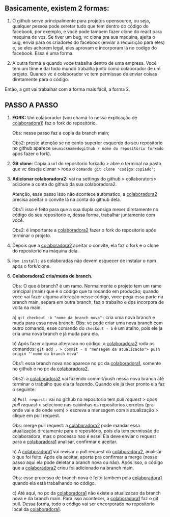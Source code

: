 ## Basicamente, existem 2 formas:

1. O github serve principalmente para projetos opensource, ou seja, qualquer pessoa pode xeretar tudo que tem dentro do código do facebook, por exemplo, e você pode tambem fazer clone do react para maquina de vcs. Se tiver um bug, vc clona pra sua maquina, ajeita o bug, envia para os criadores do facebook (enviar a requisição para eles) e, se eles acharem legal, eles aprovam e incorporam lá no codigo do facebook. Essa é uma forma.


2. A outra forma é quando voce trabalha dentro de uma empresa. Você tem um time e dai todo mundo trabalha junto como colaborador de um projeto. Quando vc é colaborador vc tem permissao de enviar coisas diretamente para o código.

Então, a gnt vai trabalhar com a forma mais facil, a forma 2.

## PASSO A PASSO

1. **FORK:** Um colaborador (vou chamá-lo nessa explicação de <u>colaboradora1</u>) faz o fork do repositório. 

   Obs: nesse passo faz a copia da branch main;

   Obs2: preste atenção se no canto superior esquerdo do seu repositorio no github aparece `seunicknamedogithub / nome do repositório forkado` após fazer o fork).

2. **Git clone**:  Copia a url do repositorio forkado > abre o terminal na pasta que vc deseja clonar > roda o `comando git clone 'codigo copiado'`;  

3. **Adicionar colaboradora2:**  vai na settings do github > collaborators> adicione a conta do github da sua colaboradora2. 

   Atenção, esse passo isso não acontece automatico, a <u>colaboradora2</u> precisa aceitar o convite lá na conta do github dela. 

   Obs1: isso é feito para que a sua dupla consiga mexer diretamente no código do seu repositorio e, dessa forma, trabalhar juntamente com você. 

   Obs2: é importante a <u>colaboradora2</u>  fazer o fork do repositorio após terminar o projeto.

4. Depois que a <u>colaboradora2</u> aceitar o convite, ela faz o fork e o clone do repositorio na máquina dela.

5. `Npm install:` as colaboradas não devem esquecer de instalar o npm após o fork/clone.

6. **Colaboradora2 cria/muda de branch.** 

   Obs: O que é branch? é um ramo. Normalmente o projeto tem um ramo principal (main) que é o código que ta rodando em produção; quando voce vai fazer alguma alteração nesse código, voce pega essa parte na branch main, separa em outra branch, faz o trabalho e dps incorpora de volta na main. 

   a) `git checkout -b "nome da branch nova":` cria uma nova branch e muda para essa nova branch. Obs: vc pode criar uma nova branch com outro comando; esse comando do `checkout - b` é um atalho, pois ele ja cria uma nova  branch e já muda para ela.

   b) Após fazer alguma alteracao no código, a <u>colaboradora2</u> roda os comandos: `git add . > commit - m "mensagem da atualizacao"> push origin "'nome da branch nova"`

   Obs1: essa branch nova nao aparece no pc da <u>colaboradora1</u>, somente no github e no pc da <u>colaboradora2</u>. 

   Obs2: a <u>colaboradora2</u> vai fazendo commit/push nessa nova branch até terminar o trabalho que ela ta fazendo. Quando ele já tiver pronto ela faz o seguinte:

   a) `Pull request:` vai no github no repositorio tem *pull request*  > *open pull request* >  selecione nas caixinhas os repositorios corretos (pra onde vai e de onde vem) > escreva a mensagem com a atualização > clique em pull request.

   Obs: merge pull request: a <u>colaboradora2</u> pode mandar essa atualização diretamente  para o repositório, pois ela tem permissão de colaboradora, mas o processo nao é esse! Ela deve enviar o request para a <u>colaboradora1</u> analisar, confirmar e aceitar.

   b) A <u>colaboradora1</u> vai revisar o pull request da <u>colaboradora2</u>, analisar o que foi feito. Após ela aceitar, aperta pra confirmar a merge (nesse passo aqui ela pode deletar a branch nova ou não). Após isso, o código que a <u>colaboradora2</u> criou foi adicionado na branch main. 

   Obs: esse processo de branch nova é feito tambem pela <u>colaboradora1</u> quando ela está trabalhando no código. 

   c) Até aqui, no pc da <u>colaboradora1</u> não existe a atualizacao da branch nova e da branch main. Para isso acontecer, a <u>colaboradora1</u> faz o git pull. Dessa forma, todo o código vai ser encorporado no repositorio local da <u>colaboradora1</u>.
